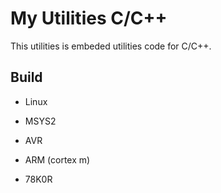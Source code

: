# My Utilities C/C++

This utilities is embeded utilities code for C/C++.

## Build

* Linux

* MSYS2

* AVR

* ARM (cortex m)

* 78K0R

